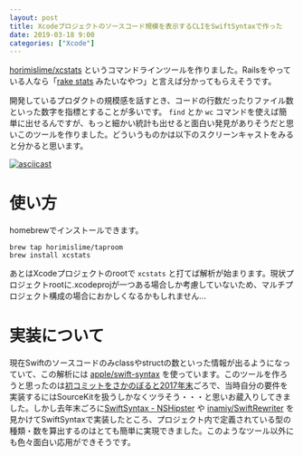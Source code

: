 ```yaml
---
layout: post
title: Xcodeプロジェクトのソースコード規模を表示するCLIをSwiftSyntaxで作った
date: 2019-03-18 9:00
categories: ["Xcode"]
---
```


[horimislime/xcstats](https://github.com/horimislime/xcstats) というコマンドラインツールを作りました。Railsをやっている人なら「[rake stats](https://thoughtbot.com/blog/simple-test-metrics-in-your-rails-app-and-what-they) みたいなやつ」と言えば分かってもらえそうです。

開発しているプロダクトの規模感を話すとき、コードの行数だったりファイル数といった数字を指標とすることが多いです。 `find` とか `wc` コマンドを使えば簡単に出せるんですが、もっと細かい統計も出せると面白い発見がありそうだと思いこのツールを作りました。どういうものかは以下のスクリーンキャストをみると分かると思います。

[![asciicast](https://asciinema.org/a/218906.svg)](https://asciinema.org/a/218906)


# 使い方

homebrewでインストールできます。

```shell
brew tap horimislime/taproom
brew install xcstats
```

あとはXcodeプロジェクトのrootで `xcstats` と打てば解析が始まります。現状プロジェクトrootに.xcodeprojが一つある場合しか考慮していないため、マルチプロジェクト構成の場合におかしくなるかもしれません...

# 実装について
現在Swiftのソースコードのみclassやstructの数といった情報が出るようになっていて、この解析には [apple/swift-syntax](https://github.com/apple/swift-syntax) を使っています。このツールを作ろうと思ったのは[初コミットをさかのぼると2017年末](https://github.com/horimislime/xcstats/commit/f380e72655711828496b3c4a3f67ae4a05631b40)ごろで、当時自分の要件を実装するにはSourceKitを扱うしかなくツラそう・・・と思いお蔵入りしてきました。しかし去年末ごろに[SwiftSyntax - NSHipster](https://nshipster.com/swiftsyntax/) や [inamiy/SwiftRewriter](https://github.com/inamiy/SwiftRewriter) を見かけてSwiftSyntaxで実装したところ、プロジェクト内で定義されている型の種類・数を算出するのはとても簡単に実現できました。このようなツール以外にも色々面白い応用ができそうです。
